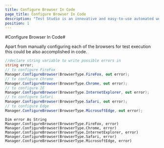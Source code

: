 ```yaml
---
title: Configure Browser In Code
page_title: Configure Browser In Code
description: "Test Studio is an innovative and easy-to-use automated web, WPF and load testing solution. Test Studio tests support essential technologies like ASP.NET AJAX, Silverlight, PHP and MVC. HTML5, Testing framework, functional testing, performance testing, load testing, exploratory testing, manual testing."
position: 1
---
```

#Configure Browser In Code#

Apart from manually configuring each of the browsers for test execution this could be also accomplished in code. 

```C#
//declare string variable to write possible errors in 
string error;
// to configure FireFox
Manager.ConfigureBrowser(BrowserType.FireFox, out error);
// to configure Chrome
Manager.ConfigureBrowser(BrowserType.Chrome, out error);
// to configure IE
Manager.ConfigureBrowser(BrowserType.InternetExplorer, out error);
// to configure Safari
Manager.ConfigureBrowser(BrowserType.Safari, out error);
// to configure Edge
Manager.ConfigureBrowser(BrowserType.MicrosoftEdge, out error);
```
```VB
Dim error As String
Manager.ConfigureBrowser(BrowserType.FireFox, error)
Manager.ConfigureBrowser(BrowserType.Chrome, error)
Manager.ConfigureBrowser(BrowserType.InternetExplorer, error)
Manager.ConfigureBrowser(BrowserType.Safari, error)
Manager.ConfigureBrowser(BrowserType.MicrosoftEdge, error)
```
